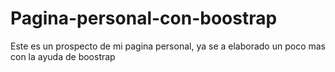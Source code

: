 # Pagina-personal-con-boostrap
Este es un prospecto de mi pagina personal, ya se a elaborado un poco mas con la ayuda de boostrap
